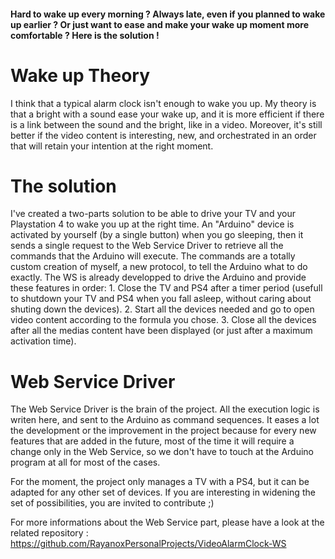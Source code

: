 #### Hard to wake up every morning ? Always late, even if you planned to wake up earlier ? Or just want to ease and make your wake up moment more comfortable ? Here is the solution !

# Wake up Theory

I think that a typical alarm clock isn't enough to wake you up. My theory is that a bright with a sound ease your wake up, and it is more efficient if there is a link between the sound and the bright, like in a video. Moreover, it's still better if the video content is interesting, new, and orchestrated in an order that will retain your intention at the right moment.

# The solution

I've created a two-parts solution to be able to drive your TV and your Playstation 4 to wake you up at the right time. An "Arduino" device is activated by yourself (by a single button) when you go sleeping, then it sends a single request to the Web Service Driver to retrieve all the commands that the Arduino will execute. The commands are a totally custom creation of myself, a new protocol, to tell the Arduino what to do exactly. The WS is already developped to drive the Arduino and provide these features in order:
	1. Close the TV and PS4 after a timer period (usefull to shutdown your TV and PS4 when you fall asleep, without caring about shuting down the devices).
	2. Start all the devices needed and go to open video content according to the formula you chose.
	3. Close all the devices after all the medias content have been displayed (or just after a maximum activation time).


# Web Service Driver

The Web Service Driver is the brain of the project. All the execution logic is writen here, and sent to the Arduino as command sequences. It eases a lot the development or the improvement in the project because for every new features that are added in the future, most of the time it will require a change only in the Web Service, so we don't have to touch at the Arduino program at all for most of the cases.

For the moment, the project only manages a TV with a PS4, but it can be adapted for any other set of devices. If you are interesting in widening the set of possibilities, you are invited to contribute ;)

For more informations about the Web Service part, please have a look at the related repository : https://github.com/RayanoxPersonalProjects/VideoAlarmClock-WS
